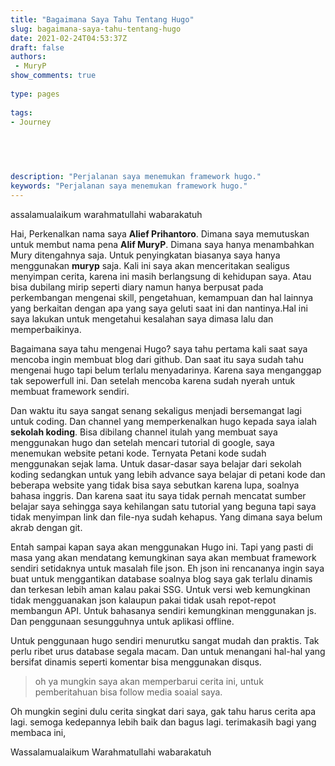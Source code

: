 ```yaml
---
title: "Bagaimana Saya Tahu Tentang Hugo"
slug: bagaimana-saya-tahu-tentang-hugo
date: 2021-02-24T04:53:37Z
draft: false 
authors:
 - MuryP
show_comments: true 
 
type: pages 
 
tags: 
- Journey


 
 
 
description: "Perjalanan saya menemukan framework hugo." 
keywords: "Perjalanan saya menemukan framework hugo." 
--- 
```



assalamualaikum warahmatullahi wabarakatuh


Hai, Perkenalkan nama saya **Alief Prihantoro**. Dimana saya memutuskan untuk membut nama pena **Alif MuryP**. Dimana saya hanya menambahkan Mury ditengahnya saja. Untuk penyingkatan biasanya saya hanya menggunakan **muryp** saja. Kali ini saya akan menceritakan sealigus menyimpan cerita, karena ini masih berlangsung di kehidupan saya. Atau bisa dubilang mirip seperti diary namun hanya berpusat pada perkembangan mengenai skill, pengetahuan, kemampuan dan hal lainnya yang berkaitan dengan apa yang saya geluti saat ini dan nantinya.Hal ini saya lakukan untuk mengetahui kesalahan saya dimasa lalu dan memperbaikinya. 

Bagaimana saya tahu mengenai Hugo? saya tahu pertama kali saat saya mencoba ingin membuat blog dari github. Dan saat itu saya sudah tahu mengenai hugo tapi belum terlalu menyadarinya. Karena saya menganggap tak sepowerfull ini. Dan setelah mencoba karena sudah nyerah untuk membuat framework sendiri.

Dan waktu itu saya sangat senang sekaligus menjadi bersemangat lagi untuk coding. Dan channel yang memperkenalkan hugo kepada saya ialah **sekolah koding**. Bisa dibilang channel itulah yang membuat saya menggunakan hugo dan setelah mencari tutorial di google, saya menemukan website petani kode. Ternyata Petani kode sudah menggunakan sejak lama. Untuk dasar-dasar saya belajar dari sekolah koding sedangkan untuk yang lebih advance saya belajar di petani kode dan beberapa website yang tidak bisa saya sebutkan karena lupa, soalnya bahasa inggris. Dan karena saat itu saya tidak pernah mencatat sumber belajar saya sehingga saya kehilangan satu tutorial yang beguna tapi saya tidak menyimpan link dan file-nya sudah kehapus. Yang dimana saya belum akrab dengan git.

Entah sampai kapan saya akan menggunakan Hugo ini. Tapi yang pasti di masa yang akan mendatang kemungkinan saya akan membuat framework sendiri setidaknya untuk masalah file json. Eh json ini rencananya ingin saya buat untuk menggantikan database soalnya blog saya gak terlalu dinamis dan terkesan lebih aman kalau pakai SSG. Untuk versi web kemungkinan tidak mengguanakan json kalaupun pakai tidak usah repot-repot membangun API. Untuk bahasanya sendiri kemungkinan menggunakan js. Dan penggunaan sesungguhnya untuk aplikasi offline.

Untuk penggunaan hugo sendiri menurutku sangat mudah dan praktis. Tak perlu ribet urus database segala macam. Dan untuk menangani hal-hal yang bersifat dinamis seperti komentar bisa menggunakan disqus.


> oh ya mungkin saya akan memperbarui cerita ini, untuk pemberitahuan bisa follow media soaial saya.

Oh mungkin segini dulu cerita singkat dari saya, gak tahu harus cerita apa lagi. semoga kedepannya lebih baik dan bagus lagi. terimakasih bagi yang membaca ini, 


Wassalamualaikum Warahmatullahi wabarakatuh
